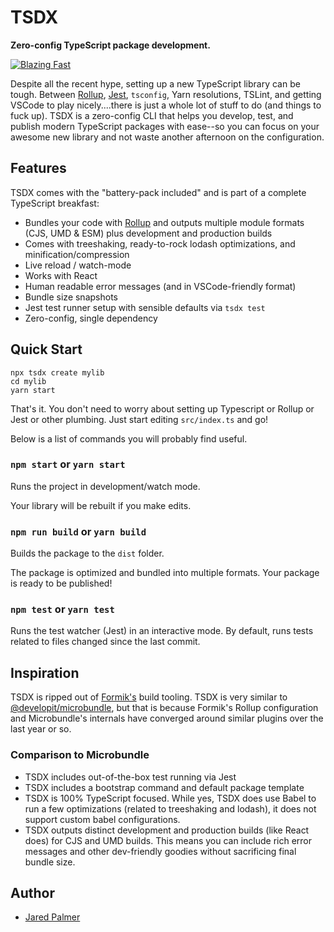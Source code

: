 # TSDX

**Zero-config TypeScript package development.**

[![Blazing Fast](https://badgen.now.sh/badge/speed/blazing%20%F0%9F%94%A5/green)](https://npm.im/tsdx)

Despite all the recent hype, setting up a new TypeScript library can be tough. Between [Rollup](https://github.com/rollup/rollup), [Jest](https://github.com/facebook/jest), `tsconfig`, Yarn resolutions, TSLint, and getting VSCode to play nicely....there is just a whole lot of stuff to do (and things to fuck up). TSDX is a zero-config CLI that helps you develop, test, and publish modern TypeScript packages with ease--so you can focus on your awesome new library and not waste another afternoon on the configuration.

## Features

TSDX comes with the "battery-pack included" and is part of a complete TypeScript breakfast:

- Bundles your code with [Rollup](https://github.com/rollup/rollup) and outputs multiple module formats (CJS, UMD & ESM) plus development and production builds
- Comes with treeshaking, ready-to-rock lodash optimizations, and minification/compression
- Live reload / watch-mode
- Works with React
- Human readable error messages (and in VSCode-friendly format)
- Bundle size snapshots
- Jest test runner setup with sensible defaults via `tsdx test`
- Zero-config, single dependency

## Quick Start

```
npx tsdx create mylib
cd mylib
yarn start
```

That's it. You don't need to worry about setting up Typescript or Rollup or Jest or other plumbing. Just start editing `src/index.ts` and go!

Below is a list of commands you will probably find useful.

### `npm start` or `yarn start`

Runs the project in development/watch mode.

Your library will be rebuilt if you make edits.

### `npm run build` or `yarn build`

Builds the package to the `dist` folder.

The package is optimized and bundled into multiple formats.
Your package is ready to be published!

### `npm test` or `yarn test`

Runs the test watcher (Jest) in an interactive mode.
By default, runs tests related to files changed since the last commit.

## Inspiration

TSDX is ripped out of [Formik's](https://github.com/jaredpalmer/formik) build tooling. TSDX is very similar to [@developit/microbundle](https://github.com/developit/microbundle), but that is because Formik's Rollup configuration and Microbundle's internals have converged around similar plugins over the last year or so.

### Comparison to Microbundle

- TSDX includes out-of-the-box test running via Jest
- TSDX includes a bootstrap command and default package template
- TSDX is 100% TypeScript focused. While yes, TSDX does use Babel to run a few optimizations (related to treeshaking and lodash), it does not support custom babel configurations.
- TSDX outputs distinct development and production builds (like React does) for CJS and UMD builds. This means you can include rich error messages and other dev-friendly goodies without sacrificing final bundle size.

## Author

- [Jared Palmer](https://twitter.com/jaredpalmer)
